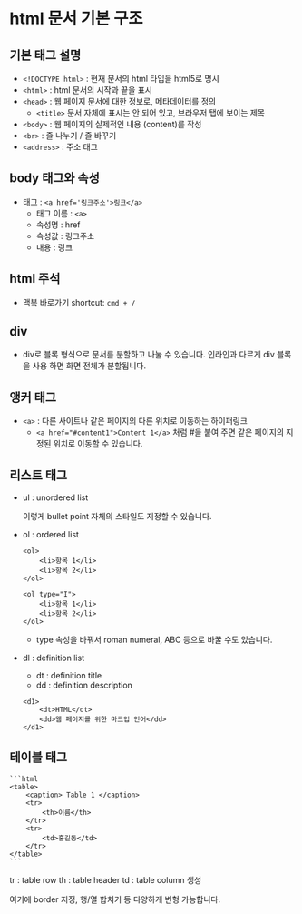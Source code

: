 # html 문서 기본 구조

## 기본 태그 설명 
- `<!DOCTYPE html>` : 현재 문서의 html 타입을 html5로 명시
- `<html>` : html 문서의 시작과 끝을 표시 
- `<head>` : 웹 페이지 문서에 대한 정보로, 메타데이터를 정의 
    - `<title>` 문서 자체에 표시는 안 되어 있고, 브라우저 탭에 보이는 제목
- `<body>` : 웹 페이지의 실제적인 내용 (content)를 작성 
- `<br>` : 줄 나누기 / 줄 바꾸기 
- `<address>` : 주소 태그


## body 태그와 속성 
- 태그 : `<a href='링크주소'>링크</a>`
    - 태그 이름 : `<a>`
    - 속성명 : href
    - 속성값 : 링크주소
    - 내용 : 링크 

## html 주석 
> <!-- 주석, comment -->

- 맥북 바로가기 shortcut: `cmd + /` 

## div 

- div로 블록 형식으로 문서를 분할하고 나눌 수 있습니다. 인라인과 다르게 div 블록을 사용 하면 화면 전체가 분할됩니다.


## 앵커 태그
- `<a>` : 다른 사이트나 같은 페이지의 다른 위치로 이동하는 하이퍼링크
    - `<a href="#content1">Content 1</a>` 처럼 #을 붙여 주면 같은 페이지의 지정된 위치로 이동할 수 있습니다. 

## 리스트 태그 
- ul : unordered list
    > <ul style='list-style-type: circle'>
    이렇게 bullet point 자체의 스타일도 지정할 수 있습니다. 

- ol : ordered list
    ```
    <ol>
        <li>항목 1</li>
        <li>항목 2</li>
    </ol>

    <ol type="I">
        <li>항목 1</li>
        <li>항목 2</li>
    </ol>
    ```
    - type 속성을 바꿔서 roman numeral, ABC 등으로 바꿀 수도 있습니다. 

- dl : definition list 
    - dt : definition title
    - dd : definition description
    ```
    <d1>
        <dt>HTML</dt>
        <dd>웹 페이지를 위한 마크업 언어</dd>
    </d1>
    ```

## 테이블 태그 

    ```html
    <table>
        <caption> Table 1 </caption>
        <tr>
            <th>이름</th>
        </tr>
        <tr>
            <td>홍길동</td>
        </tr>
    </table>
    ```

tr : table row
th : table header
td : table column 생성

여기에 border 지정, 행/열 합치기 등 다양하게 변형 가능합니다. 